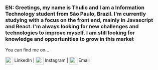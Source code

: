 ### EN: Greetings, my name is Thulio and I am a Information Technology student from São Paulo, Brazil. I'm currently studying with a focus on the front end, mainly in Javascript and React. I'm always looking for new challenges and technologies to improve myself. I am still looking for knowledge and opportunities to grow in this market

You can find me on...

<a href="https://www.linkedin.com/in/thulio-pereira/" target="blank"><img align="center" src="https://upload.wikimedia.org/wikipedia/commons/thumb/f/f9/Linkedin_Shiny_Icon.svg/640px-Linkedin_Shiny_Icon.svg.png" height="25" /></a> LinkedIn   |
<a href="https://www.instagram.com/stu.pereira/" target="blank"><img align="center" src="https://upload.wikimedia.org/wikipedia/commons/thumb/9/95/Instagram_logo_2022.svg/640px-Instagram_logo_2022.svg.png" height="25" /></a> Instagram   |
<a href="tulio_1996@yahoo.com"><img align="center" src="https://upload.wikimedia.org/wikipedia/commons/thumb/e/e0/Yahoo%21_Mail_icon_%282013-2019%29.png/640px-Yahoo%21_Mail_icon_%282013-2019%29.png" height="25" /></a> Email



<!--
**thuliopereira/thuliopereira** is a ✨ _special_ ✨ repository because its `README.md` (this file) appears on your GitHub profile.

Here are some ideas to get you started:

- 🔭 I’m currently working on ...
- 🌱 I’m currently learning ...
- 👯 I’m looking to collaborate on ...
- 🤔 I’m looking for help with ...
- 💬 Ask me about ...
- 📫 How to reach me: ...
- 😄 Pronouns: ...
- ⚡ Fun fact: ...
-->
